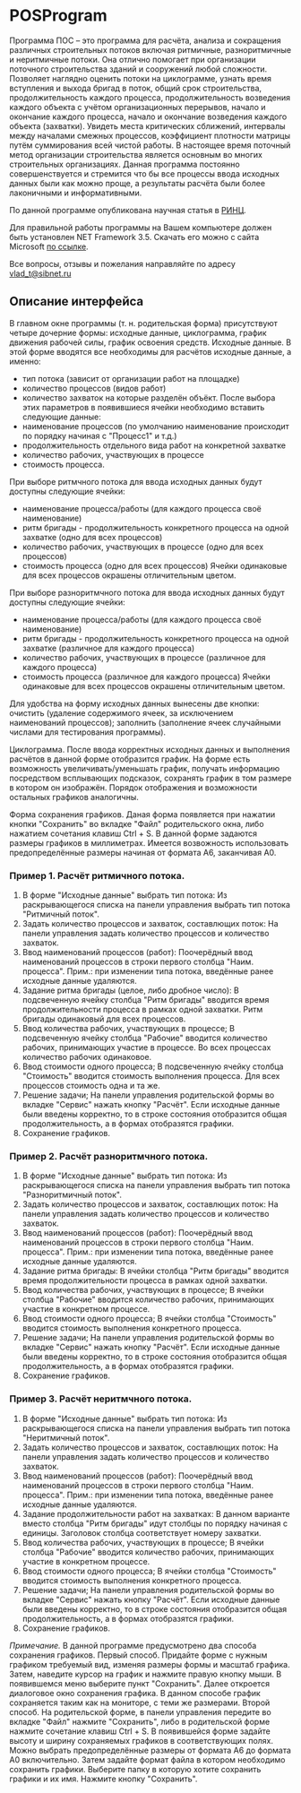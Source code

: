 # POSProgram
Программа ПОС – это программа для расчёта, анализа и сокращения различных строительных потоков включая ритмичные, разноритмичные и неритмичные потоки.
Она отлично помогает при организации поточного строительства зданий и сооружений любой сложности.
Позволяет наглядно оценить потоки на циклограмме, узнать время вступления и выхода бригад в поток, общий срок строительства, продолжительность каждого процесса, продолжительность возведения каждого объекта с учётом организационных перерывов, начало и окончание каждого процесса, начало и окончание возведения каждого объекта (захватки). Увидеть места критических сближений, интервалы между началами смежных процессов, коэффициент плотности матрицы путём суммирования всей чистой работы.
В настоящее время поточный метод организации строительства является основным во многих строительных организациях.
Данная программа постоянно совершенствуется и стремится что бы все процессы ввода исходных данных были как можно проще, а результаты расчёта были более лаконичными и информативными.

По данной программе опубликована научная статья в [РИНЦ](https://elibrary.ru/item.asp?id=27505139).

Для правильной работы программы на Вашем компьютере должен быть установлен NET Framework 3.5. Скачать его можно с сайта Microsoft [по ссылке](http://www.microsoft.com/ru-ru/download/details.aspx?id=22).

Все вопросы, отзывы и пожелания направляйте по адресу vlad_t@sibnet.ru

## Описание интерфейса

В главном окне программы (т. н. родительская форма) присутствуют четыре дочерние формы: исходные данные, циклограмма, график движения рабочей силы, график освоения средств.
Исходные данные.
В этой форме вводятся все необходимы для расчётов исходные данные, а именно:
- тип потока (зависит от организации работ на площадке)
- количество процессов (видов работ)
- количество захваток на которые разделён объёкт.
После выбора этих параметров в появившиеся ячейки необходимо вставить следующие данные:
- наименование процессов (по умолчанию наименование происходит по порядку начиная с "Процесс1" и т.д.)
- продолжительность отдельного вида работ на конкретной захватке
- количество рабочих, участвующих в процессе
- стоимость процесса.

При выборе ритмчного потока для ввода исходных данных будут доступны следующие ячейки:
- наименование процесса/работы (для каждого процесса своё наименование)
- ритм бригады - продолжительность конкретного процесса на одной захватке (одно для всех процессов)
- количество рабочих, участвующих в процессе (одно для всех процессов)
- стоимость процесса (одно для всех процессов)
Ячейки одинаковые для всех процессов окрашены отличительным цветом.
 
При выборе разноритмчного потока для ввода исходных данных будут доступны следующие ячейки:
- наименование процесса/работы (для каждого процесса своё наименование)
- ритм бригады - продолжительность конкретного процесса на одной захватке (различное для каждого процесса)
- количество рабочих, участвующих в процессе (различное для каждого процесса)
- стоимость процесса (различное для каждого процесса)
Ячейки одинаковые для всех процессов окрашены отличительным цветом.
 
Для удобства на форму исходных данных вынесены две кнопки: очистить (удаление содержимого ячеек, за исключением наименований процессов); заполнить (заполнение ячеек случайными числами для тестирования программы).
 
Циклограмма.
После ввода корректных исходных данных и выполнения расчётов в данной форме отобразится график. На форме есть возможность увеличивать/уменьшать график, получать информацию посредством всплывающих подсказок, сохранять график в том размере в котором он изображён. Порядок отображения и возможности остальных графиков аналогичны.
 
Форма сохранения графиков.
Даная форма появляется при нажатии кнопки "Сохранить" во вкладке "Файл" родительского окна, либо нажатием сочетания клавиш Ctrl + S.
В данной форме задаются размеры графиков в миллиметрах. Имеется возвожность использовать предопределённые размеры начиная от формата А6, заканчивая А0.

### Пример 1. Расчёт ритмичного потока.
1. В форме "Исходные данные" выбрать тип потока:
	Из раскрывающегося списка на панели управления выбрать тип потока "Ритмичный поток".
2. Задать количество процессов и захваток, составлющих поток:
	На панели управления задать количество процессов и количество захваток.
3. Ввод наименований процессов (работ):
	Поочерёдный ввод наименований процессов в строки первого столбца "Наим. процесса". Прим.: при изменении типа потока, введённые ранее исходные данные удаляются.
4. Задание ритма бригады (целое, либо дробное число):
	В подсвеченную ячейку столбца "Ритм бригады" вводится время продолжительности процесса в рамках одной захватки. Ритм бригады одинаковый для всех процессов.
5. Ввод количества рабочих, участвующих в процессе;
	В подсвеченную ячейку столбца "Рабочие" вводится количество рабочих, принимающих участие в процессе. Во всех процессах количество рабочих одинаковое.
6. Ввод стоимости одного процесса;
	В подсвеченную ячейку столбца "Стоимость" вводится стоимость выполнения процесса. Для всех процессов стоимость одна и та же.
7. Решение задачи;
	На панели управления родительской формы во вкладке "Сервис" нажать кнопку "Расчёт". Если исходные данные были введены корректно, то в строке состояния отобразится общая продолжительность, а в формах отобразятся графики.
8. Сохранение графиков.
  
### Пример 2. Расчёт разноритмчного потока.
1. В форме "Исходные данные" выбрать тип потока:
	Из раскрывающегося списка на панели управления выбрать тип потока "Разноритмичный поток".
2. Задать количество процессов и захваток, составлющих поток:
	На панели управления задать количество процессов и количество захваток.
3. Ввод наименований процессов (работ):
	Поочерёдный ввод наименований процессов в строки первого столбца "Наим. процесса". Прим.: при изменении типа потока, введённые ранее исходные данные удаляются.
4. Задание ритма бригады:
	В ячейки столбца "Ритм бригады" вводится время продолжительности процесса в рамках одной захватки.
5. Ввод количества рабочих, участвующих в процессе;
	В ячейки столбца "Рабочие" вводится количество рабочих, принимающих участие в конкретном процессе.
6. Ввод стоимости одного процесса;
	В ячейки столбца "Стоимость" вводится стоимость выполнения конкретного процесса.
7. Решение задачи;
	На панели управления родительской формы во вкладке "Сервис" нажать кнопку "Расчёт". Если исходные данные были введены корректно, то в строке состояния отобразится общая продолжительность, а в формах отобразятся графики.
8. Сохранение графиков.

### Пример 3. Расчёт неритмчного потока.
1. В форме "Исходные данные" выбрать тип потока:
	Из раскрывающегося списка на панели управления выбрать тип потока "Неритмичный поток".
2. Задать количество процессов и захваток, составлющих поток:
	На панели управления задать количество процессов и количество захваток.
3. Ввод наименований процессов (работ):
	Поочерёдный ввод наименований процессов в строки первого столбца "Наим. процесса". Прим.: при изменении типа потока, введённые ранее исходные данные удаляются.
4. Задание продолжительности работ на захватках:
	В данном варианте вместо столбца "Ритм бригады" идут столбцы по порядку начиная с единицы. Заголовок столбца соответствует номеру захватки.
5. Ввод количества рабочих, участвующих в процессе;
	В ячейки столбца "Рабочие" вводится количество рабочих, принимающих участие в конкретном процессе.
6. Ввод стоимости одного процесса;
	В ячейки столбца "Стоимость" вводится стоимость выполнения конкретного процесса.
7. Решение задачи;
	На панели управления родительской формы во вкладке "Сервис" нажать кнопку "Расчёт". Если исходные данные были введены корректно, то в строке состояния отобразится общая продолжительность, а в формах отобразятся графики.
8. Сохранение графиков.

_Примечание._ 
В данной программе предусмотрено два способа сохранения графиков.
	Первый способ. Придайте форме с нужным графиком требуемый вид, изменяя размеры формы и масштаб графика. Затем, наведите курсор на график и нажмите правую кнопку мыши. В появившемся меню выберите пункт "Сохранить". Далее откроется диалоговое окно сохранения графика. В данном способе график сохраняется таким как на мониторе, с теми же размерами.
	Второй способ. На родительской форме, в панели управления передите во вкладке "Файл" нажмите "Сохранить", либо в родительской форме нажмите сочетание клавиш Ctrl + S. В появившейся форме задайте высоту и ширину сохраняемых графиков в соответствующих полях. Можно выбрать предопределённые размеры от формата А6 до формата А0 включительно. Затем задайте формат файла в котором необходимо сохранить графики. Выберите папку в которую хотите сохранить графики и их имя. Нажмите кнопку "Сохранить".
